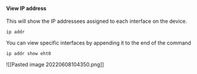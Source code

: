 #### View IP address 
This will show the IP addressees assigned to each interface on the device.
```
ip addr
```

You can view specific interfaces by appending it to the end of the command
```
ip addr show eht0
```

![[Pasted image 20220608104350.png]]

